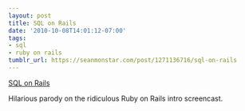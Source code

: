 ```yaml
---
layout: post
title: SQL on Rails
date: '2010-10-08T14:01:12-07:00'
tags:
- sql
- ruby on rails
tumblr_url: https://seanmonstar.com/post/1271136716/sql-on-rails
---
```

[SQL on Rails](http://sqlonrails.org/screencast)  

Hilarious parody on the ridiculous Ruby on Rails intro screencast.

